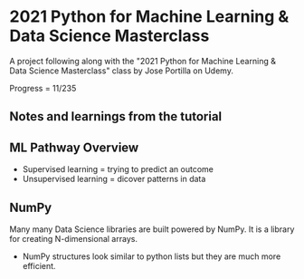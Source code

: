 # 2021 Python for Machine Learning & Data Science Masterclass
A project following along with the "2021 Python for Machine Learning & Data Science Masterclass" class by Jose Portilla on Udemy.

Progress = 11/235

## Notes and learnings from the tutorial

## ML Pathway Overview
- Supervised learning = trying to predict an outcome
- Unsupervised learning = dicover patterns in data

## NumPy
Many many Data Science libraries are built powered by NumPy.
It is a library for creating N-dimensional arrays.
- NumPy structures look similar to python lists but they are much more efficient.